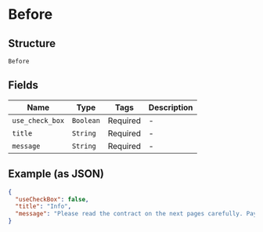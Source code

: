 
# Before

## Structure

`Before`

## Fields

| Name | Type | Tags | Description |
|  --- | --- | --- | --- |
| `use_check_box` | `Boolean` | Required | - |
| `title` | `String` | Required | - |
| `message` | `String` | Required | - |

## Example (as JSON)

```json
{
  "useCheckBox": false,
  "title": "Info",
  "message": "Please read the contract on the next pages carefully. Pay some extra attention to paragraph 5."
}
```

